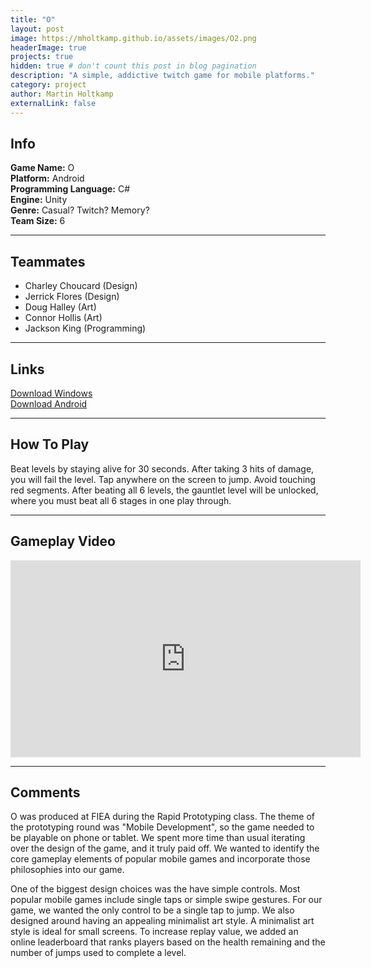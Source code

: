 ```yaml
---
title: "O"
layout: post
image: https://mholtkamp.github.io/assets/images/O2.png
headerImage: true
projects: true
hidden: true # don't count this post in blog pagination
description: "A simple, addictive twitch game for mobile platforms."
category: project
author: Martin Holtkamp
externalLink: false
---
```


## Info

**Game Name:** O  
**Platform:** Android  
**Programming Language:** C#  
**Engine:** Unity  
**Genre:** Casual? Twitch? Memory?  
**Team Size:** 6  

---

## Teammates 

* Charley Choucard (Design)
* Jerrick Flores (Design)
* Doug Halley (Art)
* Connor Hollis (Art)
* Jackson King (Programming)

---

## Links

[Download Windows](https://drive.google.com/open?id=0Bz6zRTgs-_fBVy1OVEJNYWs5ZWM)  
[Download Android](https://drive.google.com/open?id=0Bz6zRTgs-_fBMXBOZVJ2UnAta28)   

---

## How To Play

Beat levels by staying alive for 30 seconds. After taking 3 hits of damage, you will fail the level. Tap anywhere on the screen to jump. Avoid touching red segments. After beating all 6 levels, the gauntlet level will be unlocked, where you must beat all 6 stages in one play through. 

---

## Gameplay Video

<iframe width="560" height="315" src="https://www.youtube.com/embed/lPh2vTmyVAQ" frameborder="0" allowfullscreen></iframe>

---

## Comments

O was produced at FIEA during the Rapid Prototyping class. The theme of the prototyping round was "Mobile Development", so the game needed to be playable on phone or tablet. 
We spent more time than usual iterating over the design of the game, and it truly paid off. 
We wanted to identify the core gameplay elements of popular mobile games and incorporate those philosophies into our game.

One of the biggest design choices was the have simple controls. Most popular mobile games include single taps or simple swipe gestures. For our game, we wanted the only control to be a single tap to jump.
We also designed around having an appealing minimalist art style. A minimalist art style is ideal for small screens.
To increase replay value, we added an online leaderboard that ranks players based on the health remaining and the number of jumps used to complete a level.
